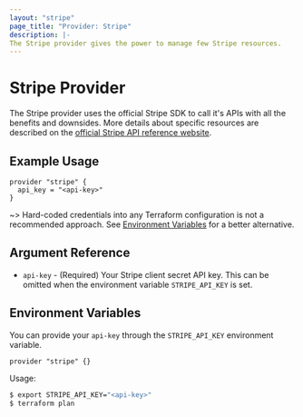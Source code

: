 ```yaml
---
layout: "stripe"
page_title: "Provider: Stripe"
description: |-
The Stripe provider gives the power to manage few Stripe resources.
---
```


# Stripe Provider

The Stripe provider uses the official Stripe SDK to call it's APIs with all the benefits and downsides. More details
about specific resources are described on the [official Stripe API reference website](https://stripe.com/docs/api).

## Example Usage

```hcl
provider "stripe" {
  api_key = "<api-key>"
}
```

~> Hard-coded credentials into any Terraform configuration is not a recommended approach.
See [Environment Variables](#environment-variables) for a better alternative.

## Argument Reference

* `api-key` - (Required) Your Stripe client secret API key. This can be omitted when the environment variable `STRIPE_API_KEY` is set.

## Environment Variables

You can provide your `api-key` through the `STRIPE_API_KEY` environment variable.

```hcl
provider "stripe" {}
```

Usage:

```bash
$ export STRIPE_API_KEY="<api-key>"
$ terraform plan
```